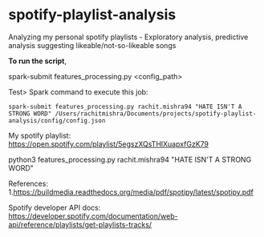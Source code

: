 # spotify-playlist-analysis
Analyzing my personal spotify playlists - Exploratory analysis, predictive analysis suggesting likeable/not-so-likeable songs

**To run the script**,

spark-submit features_processing.py <username> <playlistname> <config_path>

Test>
Spark command to execute this job:

`spark-submit features_processing.py rachit.mishra94 "HATE ISN'T A STRONG WORD" /Users/rachitmishra/Documents/projects/spotify-playlist-analysis/config/config.json`


My spotify playlist: https://open.spotify.com/playlist/5egszXQsTHlXuapxfGzK79

python3 features_processing.py rachit.mishra94 "HATE ISN'T A STRONG WORD"



References:
1.https://buildmedia.readthedocs.org/media/pdf/spotipy/latest/spotipy.pdf

Spotify developer API docs:
https://developer.spotify.com/documentation/web-api/reference/playlists/get-playlists-tracks/
